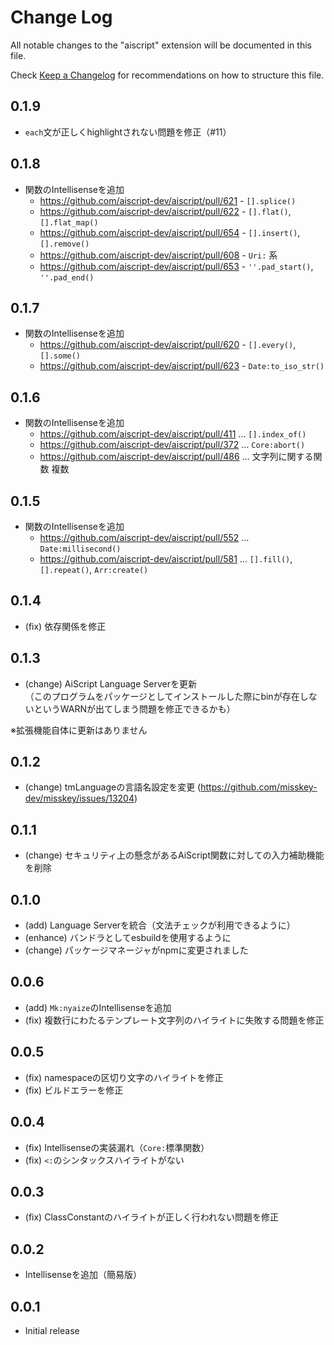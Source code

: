 # Change Log

All notable changes to the "aiscript" extension will be documented in this file.

Check [Keep a Changelog](http://keepachangelog.com/) for recommendations on how to structure this file.

## 0.1.9
- `each`文が正しくhighlightされない問題を修正（#11）

## 0.1.8
- 関数のIntellisenseを追加
  - https://github.com/aiscript-dev/aiscript/pull/621 - `[].splice()`
  - https://github.com/aiscript-dev/aiscript/pull/622 - `[].flat()`, `[].flat_map()`
  - https://github.com/aiscript-dev/aiscript/pull/654 - `[].insert()`, `[].remove()`
  - https://github.com/aiscript-dev/aiscript/pull/608 - `Uri:` 系
  - https://github.com/aiscript-dev/aiscript/pull/653 - `''.pad_start()`, `''.pad_end()`

## 0.1.7
- 関数のIntellisenseを追加
  - https://github.com/aiscript-dev/aiscript/pull/620 - `[].every()`, `[].some()`
  - https://github.com/aiscript-dev/aiscript/pull/623 - `Date:to_iso_str()`

## 0.1.6
- 関数のIntellisenseを追加
  - https://github.com/aiscript-dev/aiscript/pull/411 … `[].index_of()`
  - https://github.com/aiscript-dev/aiscript/pull/372 … `Core:abort()`
  - https://github.com/aiscript-dev/aiscript/pull/486 … 文字列に関する関数 複数

## 0.1.5
- 関数のIntellisenseを追加
  - https://github.com/aiscript-dev/aiscript/pull/552 … `Date:millisecond()`
  - https://github.com/aiscript-dev/aiscript/pull/581 … `[].fill()`, `[].repeat()`, `Arr:create()`

## 0.1.4
- (fix) 依存関係を修正

## 0.1.3
- (change) AiScript Language Serverを更新  
  （このプログラムをパッケージとしてインストールした際にbinが存在しないというWARNが出てしまう問題を修正できるかも）

※拡張機能自体に更新はありません

## 0.1.2
- (change) tmLanguageの言語名設定を変更 (https://github.com/misskey-dev/misskey/issues/13204)

## 0.1.1
- (change) セキュリティ上の懸念があるAiScript関数に対しての入力補助機能を削除

## 0.1.0
- (add) Language Serverを統合（文法チェックが利用できるように）
- (enhance) バンドラとしてesbuildを使用するように
- (change) パッケージマネージャがnpmに変更されました

## 0.0.6
- (add) `Mk:nyaize`のIntellisenseを追加
- (fix) 複数行にわたるテンプレート文字列のハイライトに失敗する問題を修正

## 0.0.5
- (fix) namespaceの区切り文字のハイライトを修正
- (fix) ビルドエラーを修正

## 0.0.4
- (fix) Intellisenseの実装漏れ（`Core:`標準関数）
- (fix) `<:`のシンタックスハイライトがない

## 0.0.3
- (fix) ClassConstantのハイライトが正しく行われない問題を修正

## 0.0.2
- Intellisenseを追加（簡易版）

## 0.0.1

- Initial release
